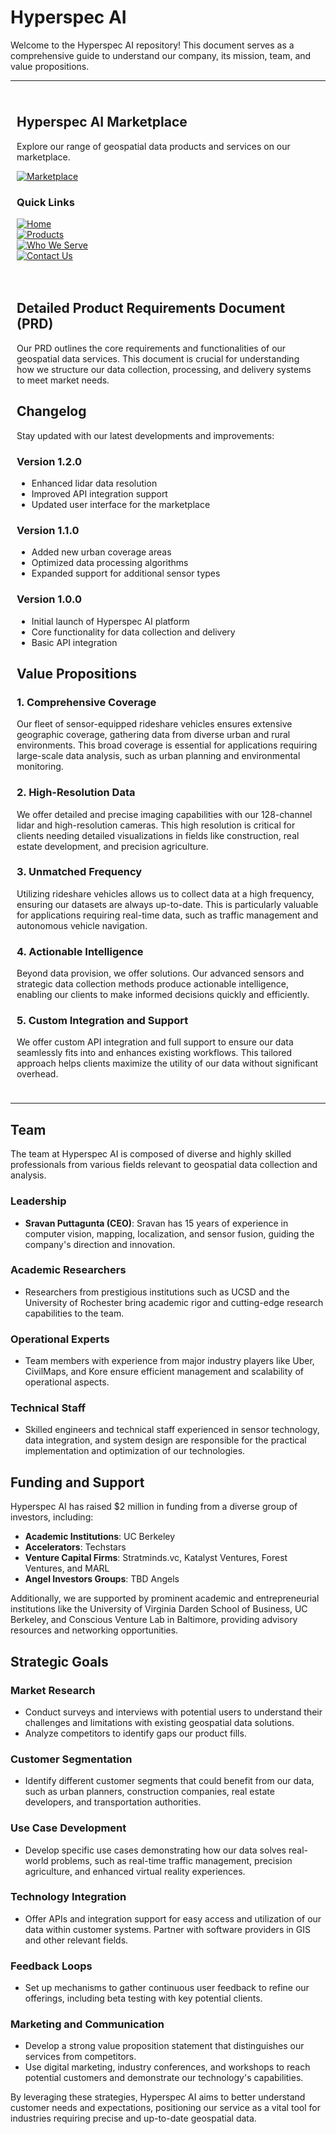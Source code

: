 # Hyperspec AI

Welcome to the Hyperspec AI repository! This document serves as a comprehensive guide to understand our company, its mission, team, and value propositions.

---

<div style="display: flex; flex-wrap: wrap;">

<div style="flex: 1; min-width: 300px; padding: 10px;">

## Hyperspec AI Marketplace

Explore our range of geospatial data products and services on our marketplace.

[![Marketplace](https://img.shields.io/badge/Marketplace-Explore-brightgreen)](https://hyperspec.ai/about)

### Quick Links

[![Home](https://img.shields.io/badge/Home-Visit-blue)](https://hyperspec.ai)  
[![Products](https://img.shields.io/badge/Products-Explore-blue)](https://hyperspec.ai/products)  
[![Who We Serve](https://img.shields.io/badge/Products-Explore-blue)](https://hyperspec.ai/customers)  
[![Contact Us](https://img.shields.io/badge/Contact%20Us-Get%20in%20Touch-blue)](https://hyperspec.ai/contact)

</div>

<div style="flex: 2; min-width: 300px; padding: 10px;">

## Detailed Product Requirements Document (PRD)

Our PRD outlines the core requirements and functionalities of our geospatial data services. This document is crucial for understanding how we structure our data collection, processing, and delivery systems to meet market needs.

## Changelog

Stay updated with our latest developments and improvements:

### Version 1.2.0
- Enhanced lidar data resolution
- Improved API integration support
- Updated user interface for the marketplace

### Version 1.1.0
- Added new urban coverage areas
- Optimized data processing algorithms
- Expanded support for additional sensor types

### Version 1.0.0
- Initial launch of Hyperspec AI platform
- Core functionality for data collection and delivery
- Basic API integration

## Value Propositions

### 1. Comprehensive Coverage
Our fleet of sensor-equipped rideshare vehicles ensures extensive geographic coverage, gathering data from diverse urban and rural environments. This broad coverage is essential for applications requiring large-scale data analysis, such as urban planning and environmental monitoring.

### 2. High-Resolution Data
We offer detailed and precise imaging capabilities with our 128-channel lidar and high-resolution cameras. This high resolution is critical for clients needing detailed visualizations in fields like construction, real estate development, and precision agriculture.

### 3. Unmatched Frequency
Utilizing rideshare vehicles allows us to collect data at a high frequency, ensuring our datasets are always up-to-date. This is particularly valuable for applications requiring real-time data, such as traffic management and autonomous vehicle navigation.

### 4. Actionable Intelligence
Beyond data provision, we offer solutions. Our advanced sensors and strategic data collection methods produce actionable intelligence, enabling our clients to make informed decisions quickly and efficiently.

### 5. Custom Integration and Support
We offer custom API integration and full support to ensure our data seamlessly fits into and enhances existing workflows. This tailored approach helps clients maximize the utility of our data without significant overhead.

</div>

</div>

---

## Team

The team at Hyperspec AI is composed of diverse and highly skilled professionals from various fields relevant to geospatial data collection and analysis.

### Leadership
- **Sravan Puttagunta (CEO)**: Sravan has 15 years of experience in computer vision, mapping, localization, and sensor fusion, guiding the company's direction and innovation.

### Academic Researchers
- Researchers from prestigious institutions such as UCSD and the University of Rochester bring academic rigor and cutting-edge research capabilities to the team.

### Operational Experts
- Team members with experience from major industry players like Uber, CivilMaps, and Kore ensure efficient management and scalability of operational aspects.

### Technical Staff
- Skilled engineers and technical staff experienced in sensor technology, data integration, and system design are responsible for the practical implementation and optimization of our technologies.

## Funding and Support

Hyperspec AI has raised $2 million in funding from a diverse group of investors, including:

- **Academic Institutions**: UC Berkeley
- **Accelerators**: Techstars
- **Venture Capital Firms**: Stratminds.vc, Katalyst Ventures, Forest Ventures, and MARL
- **Angel Investors Groups**: TBD Angels

Additionally, we are supported by prominent academic and entrepreneurial institutions like the University of Virginia Darden School of Business, UC Berkeley, and Conscious Venture Lab in Baltimore, providing advisory resources and networking opportunities.

## Strategic Goals

### Market Research
- Conduct surveys and interviews with potential users to understand their challenges and limitations with existing geospatial data solutions.
- Analyze competitors to identify gaps our product fills.

### Customer Segmentation
- Identify different customer segments that could benefit from our data, such as urban planners, construction companies, real estate developers, and transportation authorities.

### Use Case Development
- Develop specific use cases demonstrating how our data solves real-world problems, such as real-time traffic management, precision agriculture, and enhanced virtual reality experiences.

### Technology Integration
- Offer APIs and integration support for easy access and utilization of our data within customer systems. Partner with software providers in GIS and other relevant fields.

### Feedback Loops
- Set up mechanisms to gather continuous user feedback to refine our offerings, including beta testing with key potential clients.

### Marketing and Communication
- Develop a strong value proposition statement that distinguishes our services from competitors.
- Use digital marketing, industry conferences, and workshops to reach potential customers and demonstrate our technology's capabilities.

By leveraging these strategies, Hyperspec AI aims to better understand customer needs and expectations, positioning our service as a vital tool for industries requiring precise and up-to-date geospatial data.
